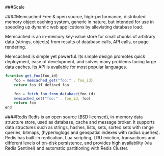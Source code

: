 ###Scale


####Memcached
Free & open source, high-performance, distributed memory object caching system, generic in nature, but intended for use in speeding up dynamic web applications by alleviating database load.

Memcached is an in-memory key-value store for small chunks of arbitrary data (strings, objects) from results of database calls, API calls, or page rendering.

Memcached is simple yet powerful. Its simple design promotes quick deployment, ease of development, and solves many problems facing large data caches. Its API is available for most popular languages.

```javascript
function get_foo(foo_id)
    foo = memcached_get("foo:" . foo_id)
    return foo if defined foo

    foo = fetch_foo_from_database(foo_id)
    memcached_set("foo:" . foo_id, foo)
    return foo
end
```


####Redis
Redis is an open source (BSD licensed), in-memory data structure store, used as database, cache and message broker. It supports data structures such as strings, hashes, lists, sets, sorted sets with range queries, bitmaps, (hyperloglogs and geospatial indexes with radius queries).
Redis has built-in replication, Lua scripting, LRU eviction, transactions and different levels of on-disk persistence, and provides high availability (via Redis Sentinel) and automatic partitioning with Redis Cluster.


